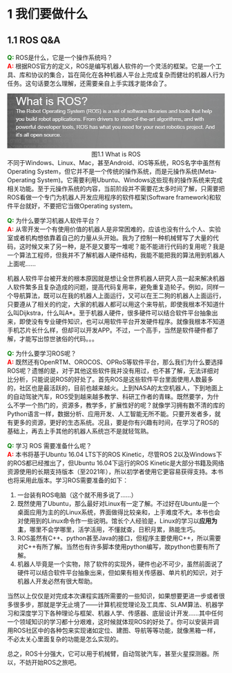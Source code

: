 # 1 我们要做什么

## 1.1 ROS Q&A

**<font color=green>Q:</font>** ROS是什么，它是一个操作系统吗？  
<font color=red> **A:** </font> 根据ROS官方的定义，ROS是编写机器人软件的一个灵活的框架。它是一个工具、库和协议的集合，旨在简化在各种机器人平台上完成复杂而健壮的机器人行为任务。这句话要怎么理解，还需要亲自上手实践才能体会了。

<div align=center>
<img width="600" src="./img/ch01/1.1_what_is_ROS.png"/>
</div>

<center>图1.1 What is ROS</center>
不同于Windows、Linux、Mac，甚至Android、iOS等系统，ROS名字中虽然有Operating System，但它并不是一个传统的操作系统，而是元操作系统(Meta-Operating System)。它需要利用Ubuntu、Windows这些现有的操作系统来完成相关功能。至于元操作系统的内容，当前阶段并不需要花太多时间了解，只需要把ROS看做一个专门为机器人开发应用程序的软件框架(Software framework)和软件平台就好，不要把它当做Operating system。

**<font color=green>Q:</font>** 为什么要学习机器人软件平台？  
<font color=red> **A:** </font>从零开发一个有使用价值的机器人是非常困难的，应该也没有什么个人、实验室或者机构想依靠着自己的力量从头开始。我为了控制一种机械臂写了大量的代码，这时候又来了另一种，是不是又要写一堆呢？能不能进行代码的复用呢？我是一个算法工程师，但我并不了解机器人硬件结构，我能不能把我的算法用到机器人上面呢……

机器人软件平台被开发的根本原因就是想让全世界机器人研究人员一起来解决机器人软件繁多且复杂造成的问题，提高代码复用率，避免重复造轮子。例如，同样一个导航算法，既可以在我的机器人上面运行，又可以在王二狗的机器人上面运行，只要遵从了相关的约定，大家的机器人都可以用这个来导航，即使我根本不知道什么叫Dijkstra，什么叫A*。至于机器人硬件，很多硬件可以结合软件平台抽象出来，即使没有专业硬件知识，也可以用软件平台开发硬件程序。就像我根本不知道手机芯片长什么样，但却可以开发APP。不过，一个高手，当然是软件硬件都了解，才能写出惊世骇俗的代码。。。

**<font color=green>Q:</font>**  为什么要学习ROS呢？   
<font color=red> **A:** </font> 既然还有OpenRTM、OROCOS、OPRoS等软件平台，那么我们为什么要选择ROS呢？遗憾的是，对于其他这些软件我并没有用过，也不甚了解，无法详细对比分析，只能说说ROS的好处了。首先ROS是这些软件平台里面使用人数最多的，社区也是最活跃的，目前也越来越火。上到NASA的太空机器人，下到地面上的自动驾驶汽车，ROS受到越来越多教学、科研工作者的青睐。既然要学，为什么不学一个热门的，资源多，教学多，扩展性好的呢？就像学习拥有数不清的库的Python语言一样，数据分析、应用开发、人工智能无所不能。只要开发者多，就有更多的资源，更好的生态系统。况且，要是你有兴趣有时间，在学习了ROS的基础上，再去上手其他的机器人系统岂不是就轻驾熟。

**<font color=green>Q:</font>** 学习 ROS 需要准备什么呢？   
<font color=red> **A:** </font> 本书将基于Ubuntu 16.04 LTS下的ROS Kinetic，尽管ROS 2以及Windows下的ROS都已经推出了，但Ubuntu 16.04下运行的ROS Kinetic是大部分书籍及网络资源使用的长期支持版本（至2021年），所以初学者使用它更容易获得支持。本书也将采用此版本。学习ROS需要准备的如下：

1. 一台装有ROS电脑（这个就不用多说了……）
2. 既然使用了Ubuntu，那么最好对Linux有一定了解。不过好在Ubuntu是一个桌面应用为主的的Linux系统，界面做得比较亲和，上手难度不大。本书也会对使用到的Linux命令作一些说明。馆长个人经验是，Linux的学习以**应用为主**，哪里不会学哪里，活学活用，不懂就查，日积月累，熟能生巧。
3. ROS虽然有C++、python甚至Java的接口，但程序主要使用C++，所以需要对C++有所了解。当然也有许多脚本使用python编写，故python也要有所了解。
4. 机器人毕竟是一个实物，除了软件的实现外，硬件也必不可少，虽然前面说了硬件可以结合软件平台抽象出来，但如果有相关传感器、单片机的知识，对于机器人开发必然有很大帮助。

当然以上仅仅是对完成本次课程实践所需要的一些知识，如果想要更进一步或者很多很多步，那就是学无止境了——计算机视觉理论及工具库、SLAM算法、机器学习和深度学习下各种理论与框架、机器人学、传感器、底层设计开发……其中任何一个领域知识的学习都十分艰难，这时候就体现ROS的好处了。你可以安装并调用ROS社区中的各种包来实现诸如定位、建图、导航等等功能，就像黑箱一样，不必太关心里面复杂的功能是怎么实现的。

总之，ROS十分强大，它可以用于机械臂，自动驾驶汽车，甚至火星探测器。所以，不妨开始ROS之旅吧。
